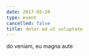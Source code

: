 ```yaml
---
date: 2017-05-20
type: event
cancelled: false
title: dolor ad ut voluptate
---
```

do veniam, eu magna aute